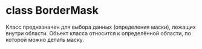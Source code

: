 # class BorderMask

Класс предназначен для выбора данных (определения маски), лежащих внутри области. 
Объект класса относится к определённой области, по которой можно делать маску.

